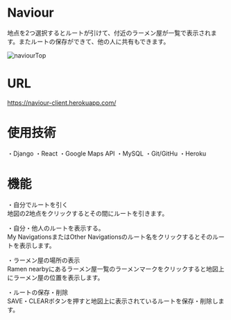 
# Naviour

地点を2つ選択するとルートが引けて、付近のラーメン屋が一覧で表示されます。またルートの保存ができて、他の人に共有もできます。

![naviourTop](https://user-images.githubusercontent.com/74400324/117223201-1cdc2580-ae48-11eb-90e1-3f90aa008e43.jpg)

# URL

https://naviour-client.herokuapp.com/

# 使用技術

・Django
・React
・Google Maps API
・MySQL
・Git/GitHu
・Heroku

# 機能
・自分でルートを引く  
地図の2地点をクリックするとその間にルートを引きます。

・自分・他人のルートを表示する。  
My NavigationsまたはOther Navigationsのルート名をクリックするとそのルートを表示します。

・ラーメン屋の場所の表示  
Ramen nearbyにあるラーメン屋一覧のラーメンマークをクリックすると地図上にラーメン屋の位置を表示します。

・ルートの保存・削除  
SAVE・CLEARボタンを押すと地図上に表示されているルートを保存・削除します。
